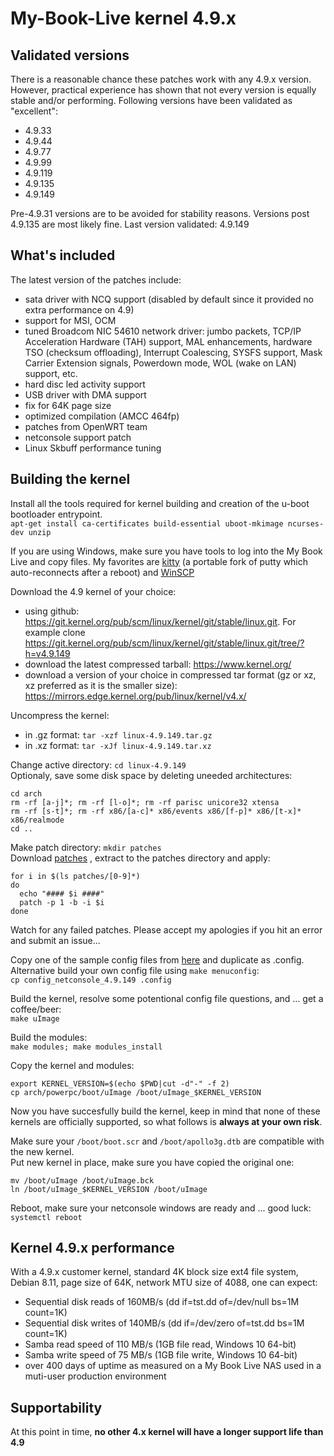 # My-Book-Live kernel 4.9.x

## Validated versions ##
There is a reasonable chance these patches work with any 4.9.x version.
However, practical experience has shown that not every version is equally stable and/or performing.
Following versions have been validated as "excellent":
* 4.9.33
* 4.9.44
* 4.9.77
* 4.9.99
* 4.9.119
* 4.9.135
* 4.9.149

Pre-4.9.31 versions are to be avoided for stability reasons. Versions post 4.9.135 are most likely fine.
Last version validated: 4.9.149

## What's included ##
The latest version of the patches include:
* sata driver with NCQ support (disabled by default since it provided no extra performance on 4.9)
* support for MSI, OCM
* tuned Broadcom NIC 54610 network driver: jumbo packets, TCP/IP Acceleration Hardware (TAH) support, MAL enhancements, hardware TSO (checksum offloading), Interrupt Coalescing, SYSFS support, Mask Carrier Extension signals, Powerdown mode, WOL (wake on LAN) support, etc.
* hard disc led activity support
* USB driver with DMA support
* fix for 64K page size
* optimized compilation (AMCC 464fp)
* patches from OpenWRT team
* netconsole support patch
* Linux Skbuff performance tuning

## Building the kernel ##
Install all the tools required for kernel building and creation of the u-boot bootloader entrypoint.<br>
`apt-get install ca-certificates build-essential uboot-mkimage ncurses-dev unzip`

If you are using Windows, make sure you have tools to log into the My Book Live and copy files.
My favorites are [kitty](http://www.9bis.net/kitty/) (a portable fork of putty which auto-reconnects after a reboot) and [WinSCP](https://winscp.net/eng/download.php)
 
Download the 4.9 kernel of your choice:
* using github: https://git.kernel.org/pub/scm/linux/kernel/git/stable/linux.git.  For example clone https://git.kernel.org/pub/scm/linux/kernel/git/stable/linux.git/tree/?h=v4.9.149
* download the latest compressed tarball: https://www.kernel.org/
* download a version of your choice in compressed tar format (gz or xz, xz preferred as it is the smaller size): https://mirrors.edge.kernel.org/pub/linux/kernel/v4.x/

Uncompress the kernel:
* in .gz format: `tar -xzf linux-4.9.149.tar.gz`
* in .xz format: `tar -xJf linux-4.9.149.tar.xz`

Change active directory: `cd linux-4.9.149`<br>
Optionaly, save some disk space by deleting uneeded architectures:
```
cd arch
rm -rf [a-j]*; rm -rf [l-o]*; rm -rf parisc unicore32 xtensa
rm -rf [s-t]*; rm -rf x86/[a-c]* x86/events x86/[f-p]* x86/[t-x]* x86/realmode
cd ..
```

Make patch directory: `mkdir patches`<br>
Download [patches](https://github.com/ewaldc/My-Book-Live/blob/master/kernel/patches/4.9/patches/patches.7z) , extract to the patches directory and apply:
```  
for i in $(ls patches/[0-9]*)
do
  echo "#### $i ####"  
  patch -p 1 -b -i $i
done
```

Watch for any failed patches. Please accept my apologies if you hit an error and submit an issue...

Copy one of the sample config files from [here](https://github.com/ewaldc/My-Book-Live/tree/master/kernel/patches/4.9/config) and duplicate as .config. Alternative build your own config file using `make menuconfig`:<br>
`cp config_netconsole_4.9.149 .config`

Build the kernel, resolve some potentional config file questions, and ... get a coffee/beer:<br>
`make uImage`

Build the modules:<br>
`make modules; make modules_install`

Copy the kernel and modules:<br>
```
export KERNEL_VERSION=$(echo $PWD|cut -d"-" -f 2)
cp arch/powerpc/boot/uImage /boot/uImage_$KERNEL_VERSION
```

Now you have succesfully build the kernel, keep in mind that none of these kernels are officially supported, so what follows is __always at your own risk__.

Make sure your `/boot/boot.scr` and `/boot/apollo3g.dtb` are compatible with the new kernel.<br>
Put new kernel in place, make sure you have copied the original one:<br>
```
mv /boot/uImage /boot/uImage.bck
ln /boot/uImage_$KERNEL_VERSION /boot/uImage
```

Reboot, make sure your netconsole windows are ready and ... good luck:<br>
`systemctl reboot`


## Kernel 4.9.x performance ##
With a 4.9.x customer kernel, standard 4K block size ext4 file system, Debian 8.11, page size of 64K, network MTU size of 4088, one can expect:
* Sequential disk reads of 160MB/s (dd if=tst.dd of=/dev/null bs=1M count=1K)
* Sequential disk writes of 140MB/s (dd if=/dev/zero of=tst.dd  bs=1M count=1K)
* Samba read speed of 110 MB/s (1GB file read, Windows 10 64-bit)
* Samba write speed of 75 MB/s (1GB file write, Windows 10 64-bit)
* over 400 days of uptime as measured on a My Book Live NAS used in a muti-user production environment

## Supportability ##
At this point in time, __no other 4.x kernel will have a longer support life than 4.9__